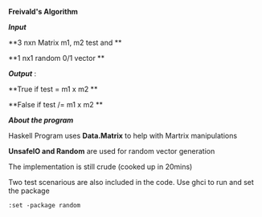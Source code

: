 ****Freivald's Algorithm****



***Input*** 

**3 nxn Matrix m1, m2 test and ** 

**1 nx1 random 0/1 vector **

***Output*** : 

**True if test = m1 x m2 ** 

**False if test /= m1 x m2 **

***About the program***

Haskell Program uses **Data.Matrix** to help with Martrix manipulations

**UnsafeIO and Random** are used for random vector generation

The implementation is still crude (cooked up in 20mins)

Two test scenarious are also included in the code.
Use ghci  to run 
and set the package

```console
:set -package random
```
